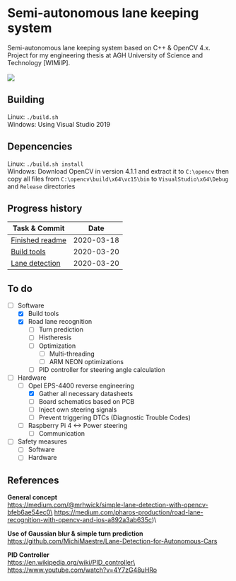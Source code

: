 # Semi-autonomous lane keeping system
Semi-autonomous lane keeping system based on C++ & OpenCV 4.x.\
Project for my engineering thesis at AGH University of Science and Technology [WIMiIP].\
\
![](https://github.com/adamczykpiotr/SemiAutonomousLaneKeepingSystem/blob/master/preview.gif)


## Building
Linux:   `./build.sh`\
Windows: Using Visual Studio 2019


## Depencencies
Linux: `./build.sh install`\
Windows: Download OpenCV in version 4.1.1 and extract it to `C:\opencv` then copy all files from `C:\opencv\build\x64\vc15\bin` to `VisualStudio\x64\Debug` and `Release` directories

##  Progress history
| Task & Commit | Date |
| ---------- | ----------- |
| [Finished readme](https://github.com/adamczykpiotr/SemiAutonomousLaneKeepingSystem/commit/bf5befb4afbd0a68cf6ef7d568b5c7bef2e1be17) | 2020-03-18 |
| [Build tools](https://github.com/adamczykpiotr/SemiAutonomousLaneKeepingSystem/commit/5bde61885038f58fb816b5f0e4133f4470bd098c) | 2020-03-20 |
| [Lane detection](https://github.com/adamczykpiotr/SemiAutonomousLaneKeepingSystem/commit/b1bad0931d3f59c01665718d5ac228b2ae21bc87) | 2020-03-20 |



## To do
- [ ] Software
    - [x] Build tools
    - [x] Road lane recognition
        - [ ] Turn prediction
        - [ ] Histheresis
        - [ ] Optimization
            - [ ] Multi-threading
            - [ ] ARM NEON optimizations
        - [ ] PID controller for steering angle calculation
- [ ] Hardware
    - [ ] Opel EPS-4400 reverse engineering
        - [x] Gather all necessary datasheets
        - [ ] Board schematics based on PCB
        - [ ] Inject own steering signals
        - [ ] Prevent triggering DTCs (Diagnostic Trouble Codes)
    - [ ] Raspberry Pi 4 <-> Power steering
        - [ ] Communication
- [ ] Safety measures
    - [ ] Software
    - [ ] Hardware

## References 
**General concept**\
https://medium.com/@mrhwick/simple-lane-detection-with-opencv-bfeb6ae54ec0\
https://medium.com/pharos-production/road-lane-recognition-with-opencv-and-ios-a892a3ab635c)\

**Use of Gaussian blur & simple turn prediction**\
https://github.com/MichiMaestre/Lane-Detection-for-Autonomous-Cars

**PID Controller**\
https://en.wikipedia.org/wiki/PID_controller\
https://www.youtube.com/watch?v=4Y7zG48uHRo


